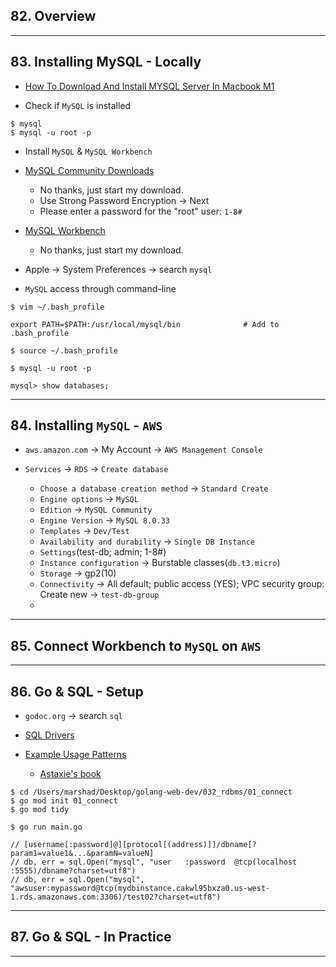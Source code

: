## 82. Overview

***

## 83. Installing MySQL - Locally

* [How To Download And Install MYSQL Server In Macbook M1](https://www.youtube.com/watch?v=aWZKws7RWic)

* Check if `MySQL` is installed

```
$ mysql
$ mysql -u root -p
```

* Install `MySQL` & `MySQL Workbench`

* [MySQL Community Downloads](https://dev.mysql.com/downloads/mysql/)
    - No thanks, just start my download.
    - Use Strong Password Encryption -> Next
    - Please enter a password for the "root" user: `1-8#`

* [MySQL Workbench](https://dev.mysql.com/downloads/workbench/)
    - No thanks, just start my download.

* Apple -> System Preferences -> search `mysql`

* `MySQL` access through command-line

```
$ vim ~/.bash_profile

export PATH=$PATH:/usr/local/mysql/bin              # Add to .bash_profile
```

```
$ source ~/.bash_profile
```

```
$ mysql -u root -p

mysql> show databases;
```
***

## 84. Installing `MySQL` - `AWS`

* `aws.amazon.com` -> My Account -> `AWS Management Console` 

* `Services` -> `RDS` -> `Create database`
    - `Choose a database creation method` -> `Standard Create`    
    - `Engine options` -> `MySQL`
    - `Edition` -> `MySQL Community`    
    - `Engine Version` -> `MySQL 8.0.33` 
    - `Templates` -> `Dev/Test`
    - `Availability and durability` -> `Single DB Instance`
    - `Settings`(test-db; admin; 1-8#)
    - `Instance configuration` -> Burstable classes(`db.t3.micro`)
    - `Storage` -> gp2(10)
    - `Connectivity` -> All default; public access (YES); VPC security group: Create new -> `test-db-group`
    - 
***

## 85. Connect Workbench to `MySQL` on `AWS`

***

## 86. Go & SQL - Setup

* `godoc.org` -> search `sql`

* [SQL Drivers](https://github.com/golang/go/wiki/SQLDrivers)
* [Example Usage Patterns](https://github.com/golang/go/wiki/SQLInterface)
    - [Astaxie's book](https://astaxie.gitbooks.io/build-web-application-with-golang/content/en/05.2.html)

```
$ cd /Users/marshad/Desktop/golang-web-dev/032_rdbms/01_connect
$ go mod init 01_connect
$ go mod tidy

$ go run main.go
```

```
// [username[:password]@][protocol[(address)]]/dbname[?param1=value1&...&paramN=valueN]
// db, err = sql.Open("mysql", "user   :password  @tcp(localhost                                            :5555)/dbname?charset=utf8")
// db, err = sql.Open("mysql", "awsuser:mypassword@tcp(mydbinstance.cakwl95bxza0.us-west-1.rds.amazonaws.com:3306)/test02?charset=utf8")
```

***

## 87. Go & SQL - In Practice

***
